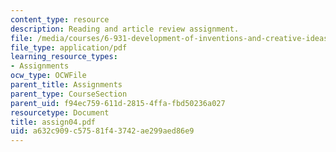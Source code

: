 ```yaml
---
content_type: resource
description: Reading and article review assignment.
file: /media/courses/6-931-development-of-inventions-and-creative-ideas-spring-2008/a632c909c57581f43742ae299aed86e9_assign04.pdf
file_type: application/pdf
learning_resource_types:
- Assignments
ocw_type: OCWFile
parent_title: Assignments
parent_type: CourseSection
parent_uid: f94ec759-611d-2815-4ffa-fbd50236a027
resourcetype: Document
title: assign04.pdf
uid: a632c909-c575-81f4-3742-ae299aed86e9
---
```

